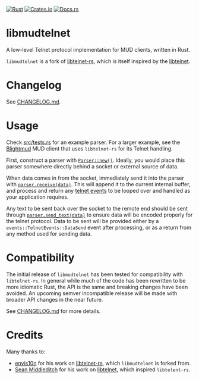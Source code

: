 [![Rust](https://github.com/cpu/libmudtelnet/workflows/Rust/badge.svg?branch=master)](https://github.com/cpu/libmudtelnet)
[![Crates.io](https://img.shields.io/crates/v/libmudtelnet)](https://crates.io/crates/libmudtelnet)
[![Docs.rs](https://docs.rs/libmudtelnet/badge.svg)](https://docs.rs/libmudtelnet)

# libmudtelnet

A low-level Telnet protocol implementation for MUD clients, written in Rust.

`libmudtelnet` is a fork of [libtelnet-rs], which is itself inspired by the [libtelnet].

[libtelnet-rs]: https://github.com/envis10n/libtelnet-rs
[libtelnet]: https://github.com/seanmiddleditch/libtelnet

# Changelog

See [CHANGELOG.md](CHANGELOG.md).

# Usage

Check [src/tests.rs](tests/tests.rs) for an example parser. For a larger
example, see the [Blightmud] MUD client that uses `libtelnet-rs` for its Telnet
handling.

First, construct a parser with [`Parser::new()`][new-parser]. Ideally, you would
place this parser somewhere directly behind a socket or external source of data.

When data comes in from the socket, immediately send it into the parser with
[`parser.receive(data)`][receive]. This will append it to the current internal
buffer, and process and return any [telnet events] to be looped over and handled
as your application requires.

Any text to be sent back over the socket to the remote end should be sent
through [`parser.send_text(data)`][send-text] to ensure data will be encoded
properly for the telnet protocol. Data to be sent will be provided either by
a `events::TelnetEvents::DataSend` event after processing, or as a return from
any method used for sending data.

[Blightmud]: https://github.com/blightmud/blightmud
[new-parser]: https://docs.rs/libtelnet-rs/latest/libtelnet_rs/struct.Parser.html#method.new
[receive]: https://docs.rs/libtelnet-rs/latest/libtelnet_rs/struct.Parser.html#method.receive
[telnet events]: https://docs.rs/libtelnet-rs/latest/libtelnet_rs/events/enum.TelnetEvents.html
[send-text]: https://docs.rs/libtelnet-rs/latest/libtelnet_rs/struct.Parser.html#method.send_text

# Compatibility

The initial release of `libmudtelnet` has been tested for compatibility with
`libtelnet-rs`. In general while much of the code has been rewritten to be more
idiomatic Rust, the API is the same and breaking changes have been avoided. An
upcoming semver incompatible release will be made with broader API changes in
the near future.

See [CHANGELOG.md](CHANGELOG.md) for more details.

# Credits

Many thanks to:

* [envis10n] for his work on [libtelnet-rs], which `libmudtelnet` is forked from.
* [Sean Middleditch] for his work on [libtelnet], which inspired `libtelent-rs`.

[envis10n]: https://github.com/envis10n/
[Sean Middleditch]: https://github.com/seanmiddleditch/
